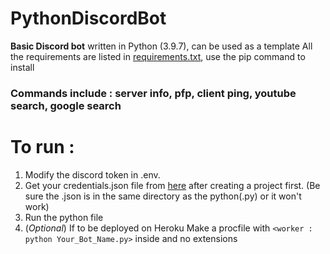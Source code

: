 # PythonDiscordBot
**Basic Discord bot** written in Python (3.9.7), can be used as a template
All the requirements are listed in [requirements.txt](https://github.com/saronik/PythonDiscordBot/blob/main/requirements.txt), use the pip command to install 
### Commands include : server info, pfp, client ping, youtube search, google search
# **To run :**
  1. Modify the discord token in .env.
  2. Get your credentials.json file from [here](https://console.cloud.google.com/apis/credentials) after creating a project first. (Be sure the .json is in the same directory as the python(.py) or it won't work)
  3. Run the python file 
  4. (*Optional*) If to be deployed on Heroku Make a procfile with `<worker : python Your_Bot_Name.py>` inside and no extensions 

